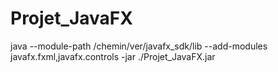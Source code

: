# Projet_JavaFX

java --module-path /chemin/ver/javafx_sdk/lib --add-modules javafx.fxml,javafx.controls -jar ./Projet_JavaFX.jar 
